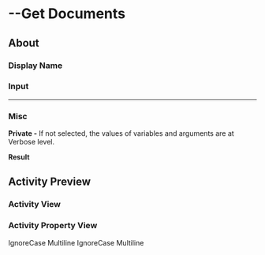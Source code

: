 # --Get Documents

## About

### Display Name

### Input

***

### Misc

**Private -** If not selected, the values of variables and arguments are at Verbose level.

**Result**

## Activity Preview

### Activity View

### Activity Property View
 IgnoreCase Multiline IgnoreCase Multiline
